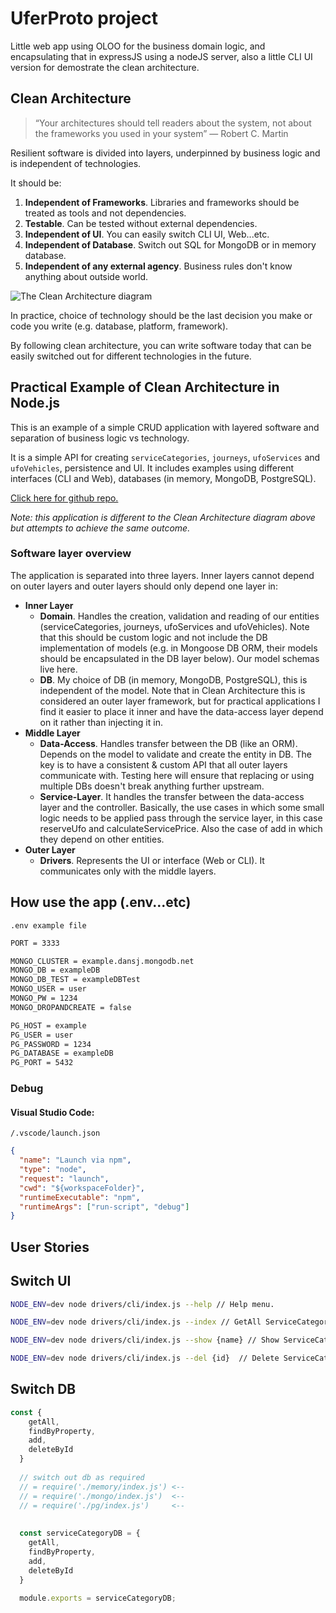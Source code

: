 # UferProto project
Little web app using OLOO for the business domain logic, and encapsulating that in expressJS using a nodeJS server, also a little CLI UI version for demostrate the clean architecture.

## Clean Architecture
> “Your architectures should tell readers about the system, not about the frameworks you used in your system” — Robert C. Martin

Resilient software is divided into layers, underpinned by business logic and is independent of technologies. 

It should be:

1. **Independent of Frameworks**. Libraries and frameworks should be treated as tools and not dependencies.
2. **Testable**. Can be tested without external dependencies.
3. **Independent of UI**. You can easily switch CLI UI, Web...etc.
4. **Independent of Database**. Switch out SQL for MongoDB or in memory database.
5. **Independent of any external agency**. Business rules don't know anything about outside world.

![The Clean Architecture diagram](https://blog.cleancoder.com/uncle-bob/images/2012-08-13-the-clean-architecture/CleanArchitecture.jpg)

In practice, choice of technology should be the last decision you make or code you write (e.g. database, platform, framework).

By following clean architecture, you can write software today that can be easily switched out for different technologies in the future.

## Practical Example of Clean Architecture in Node.js
This is an example of a simple CRUD application with layered software and separation of business logic vs technology. 

It is a simple API for creating `serviceCategories`, `journeys`, `ufoServices` and `ufoVehicles`, persistence and UI. It includes examples using different interfaces (CLI and Web), databases (in memory, MongoDB, PostgreSQL).

[Click here for github repo.](https://github.com/Charlos16v/uferProto)

*Note: this application is different to the Clean Architecture diagram above but attempts to achieve the same outcome.*

### Software layer overview
The application is separated into three layers. Inner layers cannot depend on outer layers and outer layers should only depend one layer in:

- **Inner Layer**
  - **Domain**. Handles the creation, validation and reading of our entities (serviceCategories, journeys, ufoServices and ufoVehicles). Note that this should be custom logic and not include the DB implementation of models (e.g. in Mongoose DB ORM, their models should be encapsulated in the DB layer below). Our model schemas live here. 
  - **DB**. My choice of DB (in memory, MongoDB, PostgreSQL), this is independent of the model. Note that in Clean Architecture this is considered an outer layer framework, but for practical applications I find it easier to place it inner and have the data-access layer depend on it rather than injecting it in.
- **Middle Layer**
  - **Data-Access**. Handles transfer between the DB (like an ORM). Depends on the model to validate and create the entity in DB. The key is to have a consistent & custom API that all outer layers communicate with. Testing here will ensure that replacing or using multiple DBs doesn't break anything further upstream. 
  - **Service-Layer**. It handles the transfer between the data-access layer and the controller. Basically, the use cases in which some small logic needs to be applied pass through the service layer, in this case reserveUfo and calculateServicePrice. Also the case of add in which they depend on other entities.
- **Outer Layer**
  - **Drivers**. Represents the UI or interface (Web or CLI). It communicates only with the middle layers.

## How use the app (.env...etc)


`.env example file`

```bash
PORT = 3333

MONGO_CLUSTER = example.dansj.mongodb.net
MONGO_DB = exampleDB
MONGO_DB_TEST = exampleDBTest
MONGO_USER = user
MONGO_PW = 1234
MONGO_DROPANDCREATE = false

PG_HOST = example
PG_USER = user
PG_PASSWORD = 1234
PG_DATABASE = exampleDB
PG_PORT = 5432
```


### Debug
#### Visual Studio Code:

`/.vscode/launch.json`

```json
{
  "name": "Launch via npm",
  "type": "node",
  "request": "launch",
  "cwd": "${workspaceFolder}",
  "runtimeExecutable": "npm",
  "runtimeArgs": ["run-script", "debug"]
}
```


## User Stories

## Switch UI
```bash
NODE_ENV=dev node drivers/cli/index.js --help // Help menu.

NODE_ENV=dev node drivers/cli/index.js --index // GetAll ServiceCategories.

NODE_ENV=dev node drivers/cli/index.js --show {name} // Show ServiceCategory by name.

NODE_ENV=dev node drivers/cli/index.js --del {id}  // Delete ServiceCategory by id.
```


## Switch DB

```javascript
const {
    getAll,
    findByProperty,
    add,
    deleteById
  } 
  
  // switch out db as required
  // = require('./memory/index.js') <--
  // = require('./mongo/index.js')  <--
  // = require('./pg/index.js')     <--
  
  
  const serviceCategoryDB = {
    getAll,
    findByProperty,
    add,
    deleteById
  }
  
  module.exports = serviceCategoryDB;
```

  